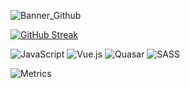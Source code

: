 ![Banner_Github](https://user-images.githubusercontent.com/37814393/163565001-7f5fa7fa-97f3-41c3-b99d-3c5a753d1e25.png)


[![GitHub Streak](https://github-readme-streak-stats.herokuapp.com?user=floki1250&date_format=M%20j%5B%2C%20Y%5D&background=FFFFFF&ring=FFD705&currStreakLabel=FFD705&fire=FFD705&stroke=FFB800)](https://git.io/streak-stats)

![JavaScript](https://img.shields.io/badge/javascript-%23323330.svg?style=for-the-badge&logo=javascript&logoColor=%23F7DF1E) 
![Vue.js](https://img.shields.io/badge/vuejs-%2335495e.svg?style=for-the-badge&logo=vuedotjs&logoColor=%234FC08D)
![Quasar](https://img.shields.io/badge/Quasar-16B7FB?style=for-the-badge&logo=quasar&logoColor=black)
![SASS](https://img.shields.io/badge/SASS-hotpink.svg?style=for-the-badge&logo=SASS&logoColor=white)

![Metrics](https://metrics.lecoq.io/floki1250?template=classic&repositories=1&languages=1&activity=1&repositories=100&repositories.batch=100&repositories.forks=false&repositories.affiliations=owner&languages.limit=8&languages.sections=most-used&languages.colors=dracula&languages.threshold=0%25&languages.indepth=false&languages.analysis.timeout=15&languages.categories=markup%2C%20programming&languages.recent.categories=markup%2C%20programming&languages.recent.load=300&languages.recent.days=14&activity.limit=5&activity.load=300&activity.days=14&activity.filter=all&activity.visibility=all&activity.timestamps=false&config.timezone=Africa%2FLagos)
